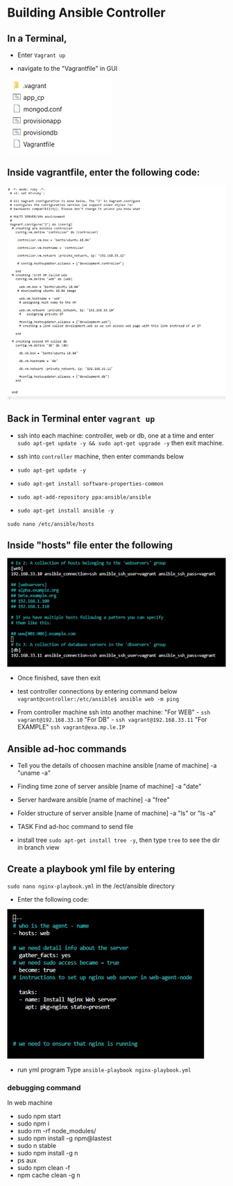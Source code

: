 # Building Ansible Controller

## In a Terminal, 

- Enter `Vagrant up`

- navigate to the "Vagrantfile" in GUI

![select vagrantfile](./Controller-steps-images/vagrantfile-in-terminal.jpg)

## Inside vagrantfile, enter the following code:

![inside vagrantfile](./Controller-steps-images/inside-vagrantfile.jpg)

## Back in Terminal enter `vagrant up`

- ssh into each machine: controller, web or db,  one at a time and enter `sudo apt-get update -y && sudo apt-get upgrade -y` then exit machine.

- ssh into `controller` machine, then enter commands below

- `sudo apt-get update -y`

- `sudo apt-get install software-properties-common`

- `sudo apt-add-repository ppa:ansible/ansible`

- `sudo apt-get install ansible -y`

`sudo nano /etc/ansible/hosts`

## Inside "hosts" file enter the following

![inside hosts file](./Controller-steps-images/Inside-hostfiles.jpg) 

- Once finished, save then exit


- test controller connections by entering command below
`vagrant@controller:/etc/ansible$ ansible web -m ping`

- From controller machine ssh into another machine:
"For WEB" - `ssh vagrant@192.168.33.10`
"For DB" - `ssh vagrant@192.168.33.11`
"For EXAMPLE" `ssh vagrant@exa.mp.le.IP`

## Ansible ad-hoc commands

- Tell you the details of choosen machine
ansible [name of machine] -a "uname -a"

- Finding time zone of server
ansible [name of machine] -a "date"

- Server hardware
ansible [name of machine] -a "free"

- Folder structure of server
ansible [name of machine] -a "ls" or "ls -a"

- TASK
Find ad-hoc command to send file

- install tree
`sudo apt-get install tree -y`, then type `tree` to see the dir in branch view

## Create a playbook yml file by entering 
`sudo nano nginx-playbook.yml` in the /ect/ansible directory

- Enter the following code:

![Nginx playbook](./Controller-steps-images/nginx-playbook.jpg)

- run yml program
Type `ansible-playbook nginx-playbook.yml`

### debugging command
In web machine

- sudo npm start
- sudo npm i 
- sudo rm -rf node_modules/
- sudo npm install -g npm@lastest
- sudo n stable
- sudo npm install -g n
- ps aux
- sudo npm clean -f
-  npm cache clean -g n
